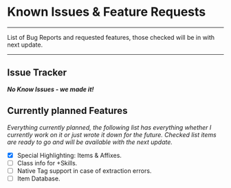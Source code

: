# Known Issues & Feature Requests

---

List of Bug Reports and requested features, those checked will be in with next update.

---

## Issue Tracker

***No Know Issues - we made it!***

## Currently planned Features

*Everything currently planned, the following list has everything whether I currently work on it or just wrote it down for the future. Checked list items are ready to go and will be available with the next update.*

* [x] Special Highlighting: Items & Affixes.
* [ ] Class info for +Skills.
* [ ] Native Tag support in case of extraction errors.
* [ ] Item Database.